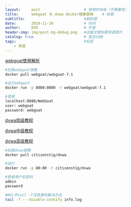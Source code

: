 ```yaml
---
layout:     post   				    # 使用的布局（不需要改）
title:      webgoat 与 dvwa docker镜像使用    # 标题
subtitle:                           #副标题
date:       2020-11-10 				# 时间
author:     DYD 				    # 作者
header-img: img/post-bg-debug.png 	#这篇文章标题背景图片
catalog: true 						# 是否归档
tags:								#标签
    - 渗透
---
```


[webgoat使用解析](https://www.bbsmax.com/A/B0zq1OPnzv/)


```bash
#拉取webgoat镜像
docker pull webgoat/webgoat-7.1 

#运行webgoat
docker run -p 8080:8080 -t webgoat/webgoat-7.1

#登录
localhost:8080/WebGoat
user: webgoat
password: webgoat

```

[dvwa低级教程](https://blog.csdn.net/weixin_42317232/article/details/103081044)

[dvwa中级教程](https://blog.csdn.net/weixin_42317232/article/details/103081043)

[dvwa高级教程](https://blog.csdn.net/weixin_42317232/article/details/103081042)
```bash
#拉取dvwa镜像
docker pull citizenstig/dvwa

#运行
docker run -p 80:80 -t citizenstig/dvwa

#登录用户名密码
admin
password
```

```bash
#WSL中tail -f没效果的解决办法
tail -f ---disable-inotify info.log
```
